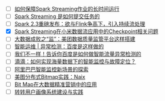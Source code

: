 - [ ] [如何保障Spark Streaming作业的长时间运行](https://mp.weixin.qq.com/s/y0cAC4wMgGGAnyAnvIVLCA)
- [ ] [Spark Streaming 是如何提交任务的](https://mp.weixin.qq.com/s/xYKX9SiP_mYCk5Xp2XNcwQ)
- [ ] [Spark 2.3重磅发布：欲与Flink争高下，引入持续流处理](https://mp.weixin.qq.com/s/SJ2P4oJtvsMgzCSH3DH4vA)
- [x] [Spark Streaming在小米数据流应用中的Checkpoint相关问题](https://smartsi.blog.csdn.net/article/details/132840899)
- [ ] [大数据成败之“监”：美团数据质量监管平台这样搭建](https://mp.weixin.qq.com/s/VFxuppYC4XICW9A9EgBQCw)
- [ ] [智能运维 | 异常检测：百度是这样做的](https://mp.weixin.qq.com/s/qve3c1V24rTwOsBF9QNTnQ)
- [ ] [我们不一样！告诉你百度是如何做智能流量异常检测的](https://mp.weixin.qq.com/s/9h-hOt630W6k077Rupc9CA)
- [ ] [滴滴：如何实现海量数据下的智能监控与故障定位？](https://mp.weixin.qq.com/s/49ttinCO0ovFUQHm1uptng)
- [ ] [阿里巴巴智能监控新场景的探索](https://mp.weixin.qq.com/s/xX5avEtjyIrHvqZhqAWdXw)
- [ ] [美图分布式Bitmap实践：Naix](https://mp.weixin.qq.com/s/d1sT_CGq5Z-1UmpZqh3NNg)
- [ ] [Bit Map在大数据精准营销中的应用](https://mp.weixin.qq.com/s/RuD4xNsr6DgEnyczB4_p9Q)
- [ ] [转转用户画像系统建设与实践](https://mp.weixin.qq.com/s/f9D9K-Na6frHfl1k8ERuYg)
